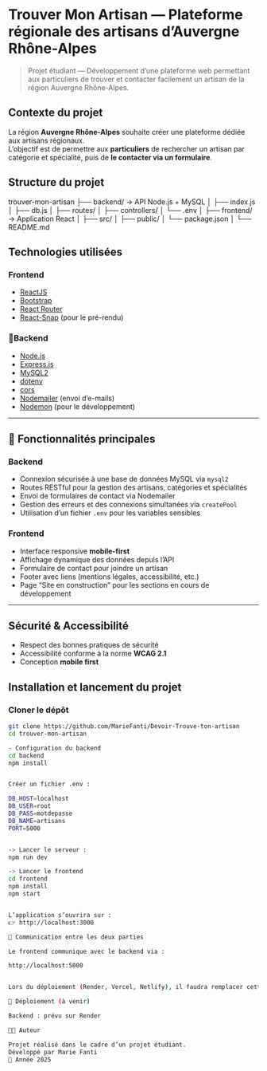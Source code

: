 #  Trouver Mon Artisan — Plateforme régionale des artisans d’Auvergne Rhône-Alpes

> Projet étudiant — Développement d’une plateforme web permettant aux particuliers de trouver et contacter facilement un artisan de la région Auvergne Rhône-Alpes.


## Contexte du projet

La région **Auvergne Rhône-Alpes** souhaite créer une plateforme dédiée aux artisans régionaux.  
L’objectif est de permettre aux **particuliers** de rechercher un artisan par catégorie et spécialité, puis de **le contacter via un formulaire**.

##  Structure du projet

 trouver-mon-artisan
├──  backend/ → API Node.js + MySQL
│ ├── index.js
│ ├── db.js
│ ├── routes/
│ ├── controllers/
│ └── .env
│
├──  frontend/ → Application React
│ ├── src/
│ ├── public/
│ └── package.json
│
└── README.md


##  Technologies utilisées

###  Frontend
- [ReactJS](https://react.dev/)
- [Bootstrap](https://getbootstrap.com/)
- [React Router](https://reactrouter.com/)
- [React-Snap](https://github.com/stereobooster/react-snap) (pour le pré-rendu)

### 🔹Backend
- [Node.js](https://nodejs.org/)
- [Express.js](https://expressjs.com/)
- [MySQL2](https://www.npmjs.com/package/mysql2)
- [dotenv](https://www.npmjs.com/package/dotenv)
- [cors](https://www.npmjs.com/package/cors)
- [Nodemailer](https://nodemailer.com/) (envoi d’e-mails)
- [Nodemon](https://www.npmjs.com/package/nodemon) (pour le développement)

---

## 🧩 Fonctionnalités principales

### Backend
- Connexion sécurisée à une base de données MySQL via `mysql2`
- Routes RESTful pour la gestion des artisans, catégories et spécialités
- Envoi de formulaires de contact via Nodemailer
- Gestion des erreurs et des connexions simultanées via `createPool`
- Utilisation d’un fichier `.env` pour les variables sensibles

### Frontend
- Interface responsive **mobile-first**
- Affichage dynamique des données depuis l’API
- Formulaire de contact pour joindre un artisan
- Footer avec liens (mentions légales, accessibilité, etc.)
- Page “Site en construction” pour les sections en cours de développement

---

##  Sécurité & Accessibilité

- Respect des bonnes pratiques de sécurité 
- Accessibilité conforme à la norme **WCAG 2.1**
- Conception **mobile first**


##  Installation et lancement du projet

###  Cloner le dépôt
```bash
git clone https://github.com/MarieFanti/Devoir-Trouve-ton-artisan
cd trouver-mon-artisan

- Configuration du backend
cd backend
npm install


Créer un fichier .env :

DB_HOST=localhost
DB_USER=root
DB_PASS=motdepasse
DB_NAME=artisans
PORT=5000


-> Lancer le serveur :
npm run dev

-> Lancer le frontend
cd frontend
npm install
npm start


L’application s’ouvrira sur :
👉 http://localhost:3000

🔗 Communication entre les deux parties

Le frontend communique avec le backend via :

http://localhost:5000


Lors du déploiement (Render, Vercel, Netlify), il faudra remplacer cette URL par celle du backend hébergé.

🚀 Déploiement (à venir)

Backend : prévu sur Render

👩‍💻 Auteur

Projet réalisé dans le cadre d’un projet étudiant.
Développé par Marie Fanti
📅 Année 2025